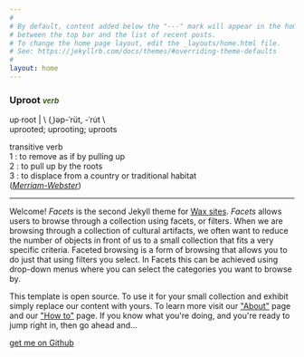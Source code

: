 ```yaml
---
#
# By default, content added below the "---" mark will appear in the home page
# between the top bar and the list of recent posts.
# To change the home page layout, edit the _layouts/home.html file.
# See: https://jekyllrb.com/docs/themes/#overriding-theme-defaults
#
layout: home
---
```


### Uproot <span style="color:#385c15;font-size:small"><em>verb</em></span>

up·​root | \ (ˌ)əp-ˈrüt, -ˈru̇t \   
uprooted; uprooting; uproots   

transitive verb   
1 : to remove as if by pulling up   
2 : to pull up by the roots   
3 : to displace from a country or traditional habitat   
 (_[Merriam-Webster](https://www.merriam-webster.com/dictionary/uproot)_)   

---

Welcome! _Facets_ is the second Jekyll theme for [Wax sites](https://minicomp.github.io/wax/). _Facets_ allows users to browse through a collection using facets, or filters. When we are browsing through a collection of cultural artifacts, we often want to reduce the number of objects in front of us to a small collection that fits a very specific criteria. Faceted browsing is a form of browsing that allows you to do just that using filters you select. In Facets this can be achieved using drop-down menus where you can select the categories you want to browse by.

This template is open source. To use it for your small collection and exhibit simply replace our content with yours. To learn more visit our ["About"]({{site.baseurl}}/about/) page and our ["How to"]({{site.baseurl}}/learning/) page. If you know what you're doing, and you're ready to jump right in, then go ahead and...

<div class="text-center"><a class="action-button btn" href="https://github.com/minicomp/wax-facets/" target="_blank" role="button">get me on Github</a></div>
